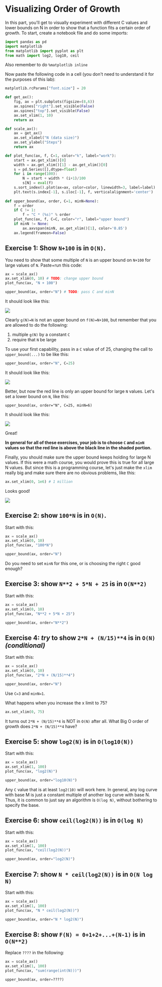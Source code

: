 # Visualizing Order of Growth

In this part, you'll get to visually experiment with different C
values and lower bounds on N in order to show that a function fits a
certain order of growth.  To start, create a notebook file and do some imports:

```python
import pandas as pd
import matplotlib
from matplotlib import pyplot as plt
from math import log2, log10, ceil
```

Also remember to do `%matplotlib inline`

Now paste the following code in a cell (you don't need to understand it for the purposes of this lab):

```python
matplotlib.rcParams["font.size"] = 20

def get_ax():
    fig, ax = plt.subplots(figsize=(8,6))
    ax.spines["right"].set_visible(False)
    ax.spines["top"].set_visible(False)
    ax.set_xlim(1, 10)
    return ax

def scale_ax():
    ax = get_ax()
    ax.set_xlabel("N (data size)")
    ax.set_ylabel("Steps")
    return ax

def plot_func(ax, f, C=1, color="k", label="work"):
    start = ax.get_xlim()[0]
    width = ax.get_xlim()[1] - ax.get_xlim()[0]
    s = pd.Series([],dtype=float)
    for i in range(100):
        N = start + width * (i+1)/100
        s[N] = eval(f)
    s.sort_index().plot(ax=ax, color=color, linewidth=3, label=label)
    plt.text(s.index[-1], s.iloc[-1], f, verticalalignment='center')
    
def upper_bound(ax, order, C=1, minN=None):
    f = order
    if C != 1:
        f = "C * (%s)" % order
    plot_func(ax, f, C=C, color="r", label="upper bound")
    if minN != None:
        ax.axvspan(minN, ax.get_xlim()[1], color='0.85')
    ax.legend(frameon=False)
```

## Exercise 1: Show `N+100` is in `O(N)`.

You need to show that some multiple of `N` is an upper bound on
`N+100` for large values of `N`.  Paste+run this code:

```python
ax = scale_ax()
ax.set_xlim(0, 10) # TODO: change upper bound
plot_func(ax, "N + 100")

upper_bound(ax, order="N") # TODO: pass C and minN
```

It should look like this:

<img src="1.png">

Clearly `g(N)=N` is not an upper bound on `f(N)=N+100`, but remember
that you are allowed to do the following:

1. multiple `g(N)` by a constant `C`
2. require that `N` be large

To use your first capability, pass in a `C` value of of 25, changing the call to `upper_bound(...)` to be like this:

```python
upper_bound(ax, order="N", C=25)
```

It should look like this:

<img src="2.png">

Better, but now the red line is only an upper bound for large `N`
values.  Let's set a lower bound on `N`, like this:

```python3
upper_bound(ax, order="N", C=25, minN=6)
```

It should look like this:

<img src="3.png">

Great!

<b>In general for all of these exercises, your job is to choose `C` and
  `minN` values so that the red line is above the black line in the
  shaded portion.</b>

Finally, you should make sure the upper bound keeps holding for large
N values.  If this were a math course, you would prove this is true
for all large N values.  But since this is a programming course, let's
just make the `xlim` really big and make sure there are no obvious
problems, like this:

```python
ax.set_xlim(0, 1e6) # 1 million
```

Looks good!

<img src="4.png">

## Exercise 2: show `100*N` is in `O(N)`.

Start with this:

```python
ax = scale_ax()
ax.set_xlim(0, 10)
plot_func(ax, "100*N")

upper_bound(ax, order="N")
```

Do you need to set `minN` for this one, or is choosing the right `C` good enough?

## Exercise 3: show `N**2 + 5*N + 25` is in `O(N**2)`

Start with this:

```python
ax = scale_ax()
ax.set_xlim(0, 10)
plot_func(ax, "N**2 + 5*N + 25")

upper_bound(ax, order="N**2")
```

## Exercise 4: *try* to show `2*N + (N/15)**4` is in `O(N)` _(conditional)_

Start with this:

```python
ax = scale_ax()
ax.set_xlim(0, 10)
plot_func(ax, "2*N + (N/15)**4")

upper_bound(ax, order="N")
```

Use `C=3` and `minN=1`.

What happens when you increase the x limit to 75?

```python
ax.set_xlim(0, 75)
```

It turns out `2*N + (N/15)**4` is NOT in `O(N)` after all.  What
Big O order of growth does `2*N + (N/15)**4` have?

## Exercise 5: show `log2(N)` is in `O(log10(N))`

Start with this:

```python
ax = scale_ax()
ax.set_xlim(1, 100)
plot_func(ax, "log2(N)")

upper_bound(ax, order="log10(N)")
```

Any `C` value that is at least `log2(10)` will work here.  In general,
any log curve with base M is just a constant multiple of another log
curve with base N.  Thus, it is common to just say an algorithm is
`O(log N)`, without bothering to specify the base.

## Exercise 6: show `ceil(log2(N))` is in `O(log N)`

Start with this:

```python
ax = scale_ax()
ax.set_xlim(1, 100)
plot_func(ax, "ceil(log2(N))")

upper_bound(ax, order="log2(N)")
```

## Exercise 7: show `N * ceil(log2(N))` is in `O(N log N)`

Start with this:

```python
ax = scale_ax()
ax.set_xlim(1, 100)
plot_func(ax, "N * ceil(log2(N))")

upper_bound(ax, order="N * log2(N)")
```

## Exercise 8: show `F(N) = 0+1+2+...+(N-1)` is in `O(N**2)`

Replace `????` in the following:

```python
ax = scale_ax()
ax.set_xlim(1, 100)
plot_func(ax, "sum(range(int(N)))")

upper_bound(ax, order=????)
```
